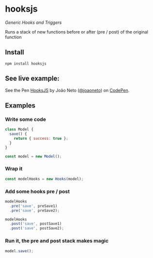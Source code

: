 # hooksjs
*Generic Hooks and Triggers*

Runs a stack of new functions before or after (pre / post) of the original function

## Install
```
npm install hooksjs
```

## See live example:
<p data-height="263" data-theme-id="0" data-slug-hash="ZBzKBy" data-default-tab="result" data-user="joaoneto" data-embed-version="2" data-pen-title="HooksJS" class="codepen">See the Pen <a href="http://codepen.io/joaoneto/pen/ZBzKBy/">HooksJS</a> by João Neto (<a href="http://codepen.io/joaoneto">@joaoneto</a>) on <a href="http://codepen.io">CodePen</a>.</p>
<script async src="https://production-assets.codepen.io/assets/embed/ei.js"></script>

## Examples

### Write some code
```javascript
class Model {
  save() {
    return { success: true };
  }
}

const model = new Model();
```

### Wrap it
```javascript
const modelHooks = new Hooks(model);
```

### Add some hooks pre / post
```javascript
modelHooks
  .pre('save', preSave1)
  .pre('save', preSave2);

modelHooks
  .post('save', postSave1)
  .post('save', postSave2);
```

### Run it, the pre and post stack makes magic
```javascript
model.save();

```
